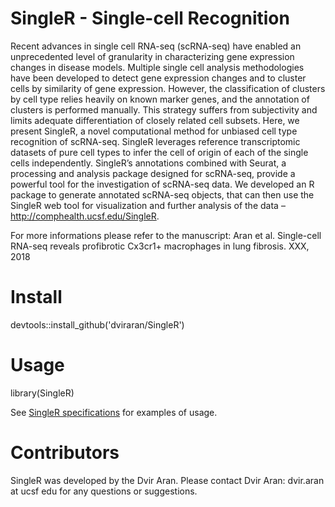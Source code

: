 # SingleR - Single-cell Recognition

Recent advances in single cell RNA-seq (scRNA-seq) have enabled an unprecedented level of granularity in characterizing gene expression changes in disease models. Multiple single cell analysis methodologies have been developed to detect gene expression changes and to cluster cells by similarity of gene expression. However, the classification of clusters by cell type relies heavily on known marker genes, and the annotation of clusters is performed manually. This strategy suffers from subjectivity and limits adequate differentiation of closely related cell subsets. Here, we present SingleR, a novel computational method for unbiased cell type recognition of scRNA-seq. SingleR leverages reference transcriptomic datasets of pure cell types to infer the cell of origin of each of the single cells independently. SingleR’s annotations combined with Seurat, a processing and analysis package designed for scRNA-seq, provide a powerful tool for the investigation of scRNA-seq data. We developed an R package to generate annotated scRNA-seq objects, that can then use the SingleR web tool for visualization and further analysis of the data – <http://comphealth.ucsf.edu/SingleR>.

For more informations please refer to the manuscript: Aran et al. Single-cell RNA-seq reveals profibrotic Cx3cr1+ macrophages in lung fibrosis. XXX, 2018

# Install

devtools::install_github('dviraran/SingleR')

# Usage

library(SingleR)

See [SingleR specifications](http://comphealth.ucsf.edu/sample-apps/SingleR/SingleR_specifications.html) for examples of usage.

# Contributors

SingleR was developed by the Dvir Aran. Please contact Dvir Aran: dvir.aran at ucsf edu for any questions or suggestions.

